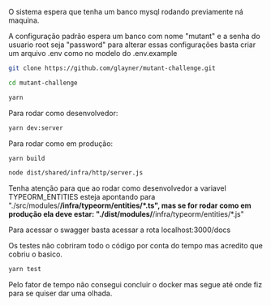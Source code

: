 O sistema espera que tenha um banco mysql rodando previamente ná maquina.

A configuração padrão espera um banco com nome "mutant" e a senha do usuario root seja "password"
para alterar essas configurações basta criar um arquivo .env como no modelo do .env.example

```bash
git clone https://github.com/glayner/mutant-challenge.git

cd mutant-challenge

yarn
```

Para rodar como desenvolvedor:
```bash
yarn dev:server
```

Para rodar como em produção:
```bash
yarn build

node dist/shared/infra/http/server.js
```
Tenha atenção para que ao rodar como desenvolvedor a variavel TYPEORM_ENTITIES esteja apontando para "./src/modules/**/infra/typeorm/entities/*.ts", mas se for rodar como em produção ela deve estar: "./dist/modules/**/infra/typeorm/entities/*.js"

Para acessar o swagger basta acessar a rota localhost:3000/docs

Os testes não cobriram todo o código por conta do tempo mas acredito que cobriu o basico.
```bash
yarn test
```

Pelo fator de tempo não consegui concluir o docker mas segue até onde fiz para se quiser dar uma olhada.
